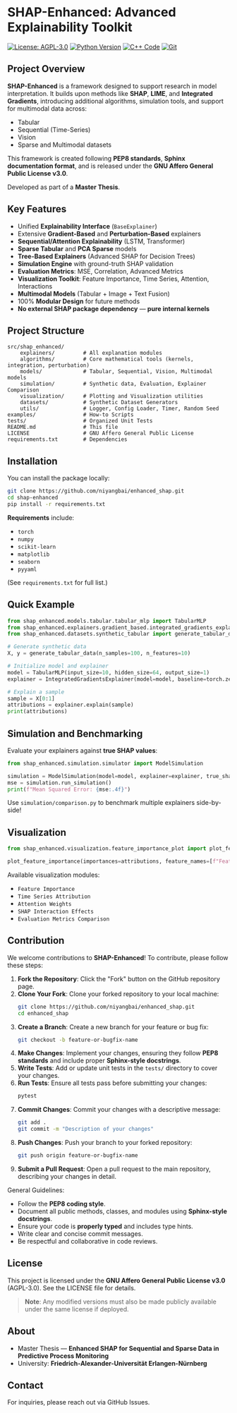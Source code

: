# SHAP-Enhanced: Advanced Explainability Toolkit

[![License: AGPL-3.0](https://img.shields.io/badge/License-AGPL%20v3-blue.svg?logo=open-source-initiative)](https://www.gnu.org/licenses/agpl-3.0)
[![Python Version](https://img.shields.io/badge/Python-3.8%2B-blue.svg?logo=python)](https://www.python.org/)
[![C++ Code](https://img.shields.io/badge/Code-C%2B%2B-orange.svg?logo=c%2B%2B)](https://isocpp.org/)
[![Git](https://img.shields.io/badge/Git-Repository-orange.svg?logo=git)](https://git-scm.com/)

## Project Overview

**SHAP-Enhanced** is a framework designed to support research in model interpretation. It builds upon methods like **SHAP**, **LIME**, and **Integrated Gradients**, introducing additional algorithms, simulation tools, and support for multimodal data across:

- Tabular
- Sequential (Time-Series)
- Vision
- Sparse and Multimodal datasets

This framework is created following **PEP8 standards**, **Sphinx documentation format**, and is released under the **GNU Affero General Public License v3.0**.

Developed as part of a **Master Thesis**.

## Key Features

- Unified **Explainability Interface** (`BaseExplainer`)
- Extensive **Gradient-Based** and **Perturbation-Based** explainers
- **Sequential/Attention Explainability** (LSTM, Transformer)
- **Sparse Tabular** and **PCA Sparse** models
- **Tree-Based Explainers** (Advanced SHAP for Decision Trees)
- **Simulation Engine** with ground-truth SHAP validation
- **Evaluation Metrics**: MSE, Correlation, Advanced Metrics
- **Visualization Toolkit**: Feature Importance, Time Series, Attention, Interactions
- **Multimodal Models** (Tabular + Image + Text Fusion)
- 100% **Modular Design** for future methods
- **No external SHAP package dependency** — **pure internal kernels**



## Project Structure

```
src/shap_enhanced/
    explainers/         # All explanation modules
    algorithms/         # Core mathematical tools (kernels, integration, perturbation)
    models/             # Tabular, Sequential, Vision, Multimodal models
    simulation/         # Synthetic data, Evaluation, Explainer Comparison
    visualization/      # Plotting and Visualization utilities
    datasets/           # Synthetic Dataset Generators
    utils/              # Logger, Config Loader, Timer, Random Seed
examples/               # How-to Scripts
tests/                  # Organized Unit Tests
README.md               # This file
LICENSE                 # GNU Affero General Public License
requirements.txt        # Dependencies
```

## Installation

You can install the package locally:

```sh
git clone https://github.com/niyangbai/enhanced_shap.git
cd shap-enhanced
pip install -r requirements.txt
```

**Requirements** include:

- `torch`
- `numpy`
- `scikit-learn`
- `matplotlib`
- `seaborn`
- `pyyaml`

(See `requirements.txt` for full list.)



## Quick Example
```python
from shap_enhanced.models.tabular.tabular_mlp import TabularMLP
from shap_enhanced.explainers.gradient_based.integrated_gradients_explainer import IntegratedGradientsExplainer
from shap_enhanced.datasets.synthetic_tabular import generate_tabular_data

# Generate synthetic data
X, y = generate_tabular_data(n_samples=100, n_features=10)

# Initialize model and explainer
model = TabularMLP(input_size=10, hidden_size=64, output_size=1)
explainer = IntegratedGradientsExplainer(model=model, baseline=torch.zeros(1, 10))

# Explain a sample
sample = X[0:1]
attributions = explainer.explain(sample)
print(attributions)
```


## Simulation and Benchmarking

Evaluate your explainers against **true SHAP values**:

```python
from shap_enhanced.simulation.simulator import ModelSimulation

simulation = ModelSimulation(model=model, explainer=explainer, true_shap_function=lambda X, y: X)
mse = simulation.run_simulation()
print(f"Mean Squared Error: {mse:.4f}")
```

Use `simulation/comparison.py` to benchmark multiple explainers side-by-side!

## Visualization

```python
from shap_enhanced.visualization.feature_importance_plot import plot_feature_importance

plot_feature_importance(importances=attributions, feature_names=[f"Feature {i}" for i in range(10)])
```

Available visualization modules:
- `Feature Importance`
- `Time Series Attribution`
- `Attention Weights`
- `SHAP Interaction Effects`
- `Evaluation Metrics Comparison`

## Contribution

We welcome contributions to **SHAP-Enhanced**! To contribute, please follow these steps:

1. **Fork the Repository**: Click the "Fork" button on the GitHub repository page.
2. **Clone Your Fork**: Clone your forked repository to your local machine:
    ```sh
    git clone https://github.com/niyangbai/enhanced_shap.git
    cd enhanced_shap
    ```
3. **Create a Branch**: Create a new branch for your feature or bug fix:
    ```sh
    git checkout -b feature-or-bugfix-name
    ```
4. **Make Changes**: Implement your changes, ensuring they follow **PEP8 standards** and include proper **Sphinx-style docstrings**.
5. **Write Tests**: Add or update unit tests in the `tests/` directory to cover your changes.
6. **Run Tests**: Ensure all tests pass before submitting your changes:
    ```sh
    pytest
    ```
7. **Commit Changes**: Commit your changes with a descriptive message:
    ```sh
    git add .
    git commit -m "Description of your changes"
    ```
8. **Push Changes**: Push your branch to your forked repository:
    ```sh
    git push origin feature-or-bugfix-name
    ```
9. **Submit a Pull Request**: Open a pull request to the main repository, describing your changes in detail.

General Guidelines:
- Follow the **PEP8 coding style**.
- Document all public methods, classes, and modules using **Sphinx-style docstrings**.
- Ensure your code is **properly typed** and includes type hints.
- Write clear and concise commit messages.
- Be respectful and collaborative in code reviews.


## License

This project is licensed under the **GNU Affero General Public License v3.0** (AGPL-3.0).
See the LICENSE file for details.

> **Note**: Any modified versions must also be made publicly available under the same license if deployed.

## About

* Master Thesis — **Enhanced SHAP for Sequential and Sparse Data in Predictive Process Monitoring**  
* University: **Friedrich-Alexander-Universität Erlangen-Nürnberg**

## Contact

For inquiries, please reach out via GitHub Issues.
